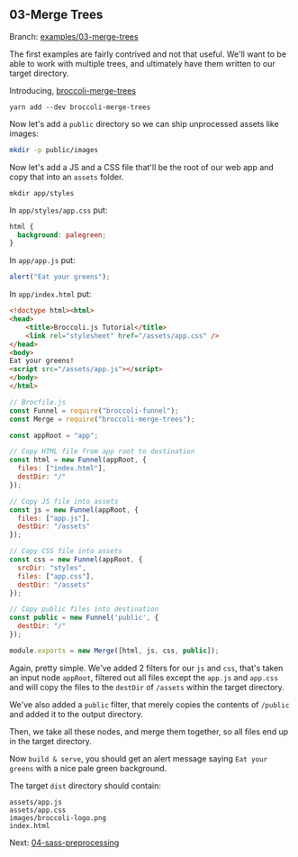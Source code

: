 ## 03-Merge Trees

Branch: [examples/03-merge-trees](https://github.com/oligriffiths/broccolijs-tutorial/tree/examples/03-merge-trees)

The first examples are fairly contrived and not that useful. We'll want to be able to work with multiple trees,
and ultimately have them written to our target directory.

Introducing, [broccoli-merge-trees](https://github.com/broccolijs/broccoli-merge-trees)

```
yarn add --dev broccoli-merge-trees
```

Now let's add a `public` directory so we can ship unprocessed assets like images:

```bash
mkdir -p public/images
```

Now let's add a JS and a CSS file that'll be the root of our web app and copy that into an `assets` folder.

```
mkdir app/styles
```

In `app/styles/app.css` put:

```css
html {
  background: palegreen;
}
```

In `app/app.js` put:

```js
alert("Eat your greens");
```

In `app/index.html` put:

```html
<!doctype html><html>
<head>
    <title>Broccoli.js Tutorial</title>
    <link rel="stylesheet" href="/assets/app.css" />
</head>
<body>
Eat your greens!
<script src="/assets/app.js"></script>
</body>
</html>
```

```js
// Brocfile.js
const Funnel = require("broccoli-funnel");
const Merge = require("broccoli-merge-trees");

const appRoot = "app";

// Copy HTML file from app root to destination
const html = new Funnel(appRoot, {
  files: ["index.html"],
  destDir: "/"
});

// Copy JS file into assets
const js = new Funnel(appRoot, {
  files: ["app.js"],
  destDir: "/assets"
});

// Copy CSS file into assets
const css = new Funnel(appRoot, {
  srcDir: "styles",
  files: ["app.css"],
  destDir: "/assets"
});

// Copy public files into destination
const public = new Funnel('public', {
  destDir: "/"
});

module.exports = new Merge([html, js, css, public]);
```

Again, pretty simple. We've added 2 filters for our `js` and `css`, that's taken an input node `appRoot`, filtered out
all files except the `app.js` and `app.css` and will copy the files to the `destDir` of `/assets` within the target
directory.

We've also added a `public` filter, that merely copies the contents of `/public` and added it to the output directory.

Then, we take all these nodes, and merge them together, so all files end up in the target directory.

Now `build & serve`, you should get an alert message saying `Eat your greens` with a nice pale green background.

The target `dist` directory should contain:

```
assets/app.js
assets/app.css
images/broccoli-logo.png
index.html
```

Next: [04-sass-preprocessing](/docs/04-sass-preprocessing.md)
